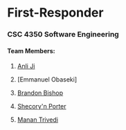 # First-Responder
### CSC 4350 Software Engineering 

#### Team Members:
1. [Anli Ji](https://github.com/annieee6446)

2. [Emmanuel Obaseki]

3. [Brandon Bishop](https://github.com/bscottb)

4. [Shecory'n Porter](https://github.com/shecoryn)

5. [Manan Trivedi](https://github.com/manantrivedi98)
